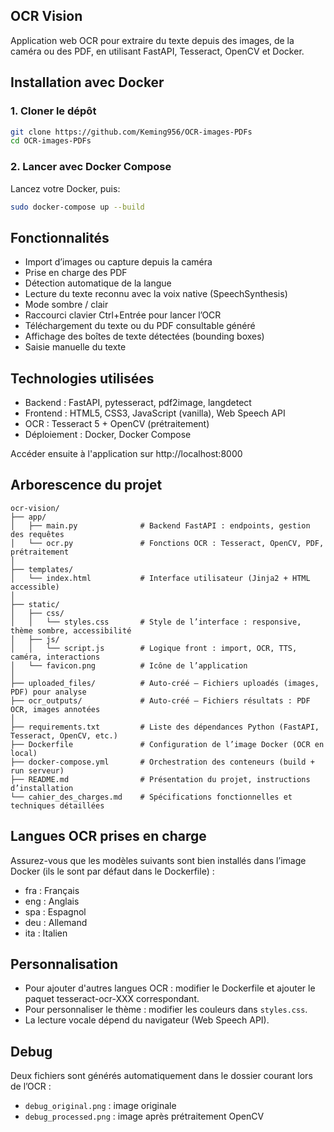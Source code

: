 ## OCR Vision

Application web OCR pour extraire du texte depuis des images, de la caméra ou des PDF, en utilisant FastAPI, Tesseract, OpenCV et Docker.

## Installation avec Docker

### 1. Cloner le dépôt

```bash
git clone https://github.com/Keming956/OCR-images-PDFs
cd OCR-images-PDFs
```

### 2. Lancer avec Docker Compose
Lancez votre Docker, puis:
```bash
sudo docker-compose up --build
```

## Fonctionnalités

- Import d’images ou capture depuis la caméra
- Prise en charge des PDF
- Détection automatique de la langue
- Lecture du texte reconnu avec la voix native (SpeechSynthesis)
- Mode sombre / clair
- Raccourci clavier Ctrl+Entrée pour lancer l’OCR
- Téléchargement du texte ou du PDF consultable généré
- Affichage des boîtes de texte détectées (bounding boxes)
- Saisie manuelle du texte

## Technologies utilisées

- Backend : FastAPI, pytesseract, pdf2image, langdetect
- Frontend : HTML5, CSS3, JavaScript (vanilla), Web Speech API
- OCR : Tesseract 5 + OpenCV (prétraitement)
- Déploiement : Docker, Docker Compose

Accéder ensuite à l'application sur http://localhost:8000

## Arborescence du projet

```
ocr-vision/
├── app/
│   ├── main.py              # Backend FastAPI : endpoints, gestion des requêtes
│   └── ocr.py               # Fonctions OCR : Tesseract, OpenCV, PDF, prétraitement
│
├── templates/
│   └── index.html           # Interface utilisateur (Jinja2 + HTML accessible)
│
├── static/
│   ├── css/
│   │   └── styles.css       # Style de l’interface : responsive, thème sombre, accessibilité
│   ├── js/
│   │   └── script.js        # Logique front : import, OCR, TTS, caméra, interactions
│   └── favicon.png          # Icône de l’application
│
├── uploaded_files/          # Auto-créé – Fichiers uploadés (images, PDF) pour analyse
├── ocr_outputs/             # Auto-créé – Fichiers résultats : PDF OCR, images annotées
│
├── requirements.txt         # Liste des dépendances Python (FastAPI, Tesseract, OpenCV, etc.)
├── Dockerfile               # Configuration de l’image Docker (OCR en local)
├── docker-compose.yml       # Orchestration des conteneurs (build + run serveur)
├── README.md                # Présentation du projet, instructions d’installation
└── cahier_des_charges.md    # Spécifications fonctionnelles et techniques détaillées
```

## Langues OCR prises en charge

Assurez-vous que les modèles suivants sont bien installés dans l’image Docker (ils le sont par défaut dans le Dockerfile) :

- fra : Français
- eng : Anglais
- spa : Espagnol
- deu : Allemand
- ita : Italien

## Personnalisation

- Pour ajouter d'autres langues OCR : modifier le Dockerfile et ajouter le paquet tesseract-ocr-XXX correspondant.
- Pour personnaliser le thème : modifier les couleurs dans `styles.css`.
- La lecture vocale dépend du navigateur (Web Speech API).

## Debug

Deux fichiers sont générés automatiquement dans le dossier courant lors de l’OCR :
- `debug_original.png` : image originale
- `debug_processed.png` : image après prétraitement OpenCV
